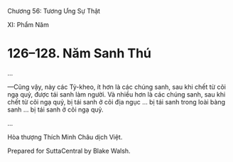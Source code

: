  

Chương 56: Tương Ưng Sự Thật

XI: Phẩm Năm

# 126–128. Năm Sanh Thú

…

—Cũng vậy, này các Tỷ-kheo, ít hơn là các chúng sanh, sau khi chết từ cõi ngạ quỷ, được tái sanh làm người. Và nhiều hơn là các chúng sanh, sau khi chết từ cõi ngạ quỷ, bị tái sanh ở cõi địa ngục … bị tái sanh trong loài bàng sanh … bị tái sanh ở cõi ngạ quỷ.

…

Hòa thượng Thích Minh Châu dịch Việt.

Prepared for SuttaCentral by Blake Walsh.